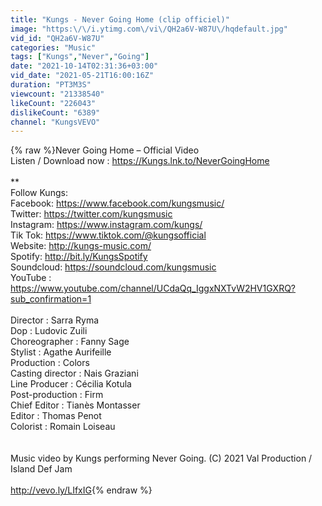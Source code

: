 ```yaml
---
title: "Kungs - Never Going Home (clip officiel)"
image: "https:\/\/i.ytimg.com\/vi\/QH2a6V-W87U\/hqdefault.jpg"
vid_id: "QH2a6V-W87U"
categories: "Music"
tags: ["Kungs","Never","Going"]
date: "2021-10-14T02:31:36+03:00"
vid_date: "2021-05-21T16:00:16Z"
duration: "PT3M3S"
viewcount: "21338540"
likeCount: "226043"
dislikeCount: "6389"
channel: "KungsVEVO"
---
```

{% raw %}Never Going Home – Official Video<br />Listen / Download now : <a rel="nofollow" target="blank" href="https://Kungs.lnk.to/NeverGoingHome">https://Kungs.lnk.to/NeverGoingHome</a><br /><br />**<br />Follow Kungs:<br />Facebook: <a rel="nofollow" target="blank" href="https://www.facebook.com/kungsmusic/">https://www.facebook.com/kungsmusic/</a> <br />Twitter: <a rel="nofollow" target="blank" href="https://twitter.com/kungsmusic">https://twitter.com/kungsmusic</a> <br />Instagram: <a rel="nofollow" target="blank" href="https://www.instagram.com/kungs/">https://www.instagram.com/kungs/</a><br />Tik Tok: <a rel="nofollow" target="blank" href="https://www.tiktok.com/@kungsofficial">https://www.tiktok.com/@kungsofficial</a><br />Website: <a rel="nofollow" target="blank" href="http://kungs-music.com/">http://kungs-music.com/</a> <br />Spotify: <a rel="nofollow" target="blank" href="http://bit.ly/KungsSpotify">http://bit.ly/KungsSpotify</a>  <br />Soundcloud: <a rel="nofollow" target="blank" href="https://soundcloud.com/kungsmusic">https://soundcloud.com/kungsmusic</a>  <br />YouTube : <a rel="nofollow" target="blank" href="https://www.youtube.com/channel/UCdaQq_IggxNXTvW2HV1GXRQ?sub_confirmation=1">https://www.youtube.com/channel/UCdaQq_IggxNXTvW2HV1GXRQ?sub_confirmation=1</a><br /><br />Director : Sarra Ryma<br />Dop : Ludovic Zuili<br />Choreographer : Fanny Sage<br />Stylist : Agathe Aurifeille<br />Production : Colors <br />Casting director : Nais Graziani<br />Line Producer : Cécilia Kotula<br />Post-production : Firm<br />Chief Editor : Tianès Montasser <br />Editor : Thomas Penot<br />Colorist : Romain Loiseau<br /><br /><br />Music video by Kungs performing Never Going. (C) 2021 Val Production / Island Def Jam<br /><br /><a rel="nofollow" target="blank" href="http://vevo.ly/LIfxIG">http://vevo.ly/LIfxIG</a>{% endraw %}
